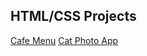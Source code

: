 ## HTML/CSS Projects

<a href="https://sutharmahendra.github.io/FCC-HTML-CSS/cafemenu/index.html">Cafe Menu</a>
<a href="https://github.com/SutharMahendra/FCC-HTML-CSS/commit/e784e119d3cb0d7030f2fcda7ae4bad3c2b87f98">Cat Photo App</a>